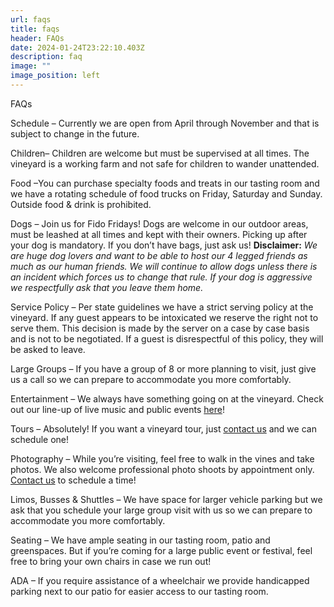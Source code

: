 ```yaml
---
url: faqs
title: faqs
header: FAQs
date: 2024-01-24T23:22:10.403Z
description: faq
image: ""
image_position: left
---
```

FAQs

Schedule – Currently we are open from April through November and that is subject to change in the future.

Children– Children are welcome but must be supervised at all times. The vineyard is a working farm and not safe for children to wander unattended. 

Food –You can purchase specialty foods and treats in our tasting room and we have a rotating schedule of food trucks on Friday, Saturday and Sunday. Outside food & drink is prohibited.

Dogs – Join us for Fido Fridays! Dogs are welcome in our outdoor areas, must be leashed at all times and kept with their owners. Picking up after your dog is mandatory. If you don’t have bags, just ask us! **Disclaimer:** *We are huge dog lovers and want to be able to host our 4 legged friends as much as our human friends. We will continue to allow dogs unless there is an incident which forces us to change that rule. If your dog is aggressive we respectfully ask that you leave them home.* 

Service Policy – Per state guidelines we have a strict serving policy at the vineyard. If any guest appears to be intoxicated we reserve the right not to serve them. This decision is made by the server on a case by case basis and is not to be negotiated. If a guest is disrespectful of this policy, they will be asked to leave. 

Large Groups – If you have a group of 8 or more planning to visit, just give us a call so we can prepare to accommodate you more comfortably.

Entertainment – We always have something going on at the vineyard. Check out our line-up of live music and public events [here](https://peacelovevinonew.netlify.app/events#calendar)!

Tours – Absolutely! If you want a vineyard tour, just [contact us](mailto:info@peacelovevino.net) and we can schedule one! 

Photography – While you’re visiting, feel free to walk in the vines and take photos. We also welcome professional photo shoots by appointment only. [Contact us](mailto:info@peacelovevino.net) to schedule a time!

Limos, Busses & Shuttles – We have space for larger vehicle parking but we ask that you schedule your large group visit with us so we can prepare to accommodate you more comfortably. 

Seating – We have ample seating in our tasting room, patio and greenspaces. But if you’re coming for a large public event or festival, feel free to bring your own chairs in case we run out!

ADA – If you require assistance of a wheelchair we provide handicapped parking next to our patio for easier access to our tasting room.